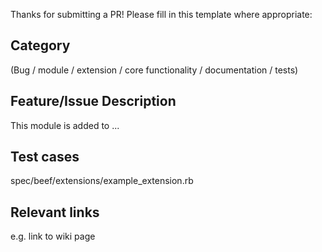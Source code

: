 Thanks for submitting a PR! Please fill in this template where appropriate:

## Category

(Bug / module / extension / core functionality / documentation / tests)

## Feature/Issue Description

This module is added to ...

## Test cases

spec/beef/extensions/example_extension.rb

## Relevant links

e.g. link to wiki page